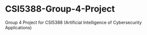 # CSI5388-Group-4-Project
Group 4 Project for CSI5388 (Artificial Intelligence of Cybersecurity Applications)
